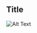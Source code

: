 ## Title

![Alt Text](https://drive.google.com/file/d/1UW9BylIbxMky5_Yt9GvnRJ4WRmC83dtZ/view?usp=drive_link)
